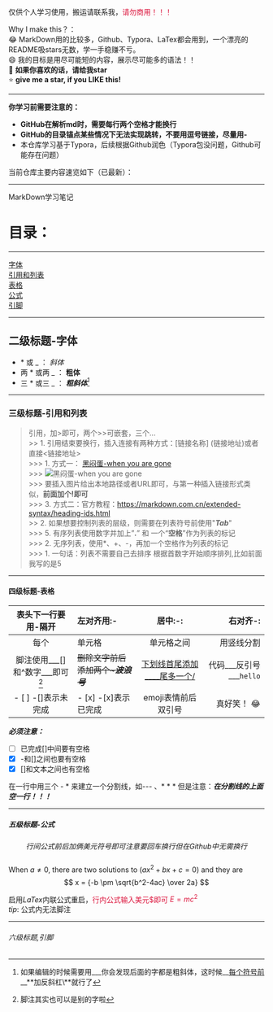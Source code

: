 仅供个人学习使用，搬运请联系我，<font color=Crimson>请勿商用！！！</font>

Why I make this？：  
:joy: MarkDown用的比较多，Github、Typora、LaTex都会用到，一个漂亮的README吸stars无数，学一手稳赚不亏。  
:smile: 我的目标是用尽可能短的内容，展示尽可能多的语法！！  
:star2: **如果你喜欢的话，请给我star**  
:star: **give me a star, if you LIKE this!**   

---
**你学习前需要注意的：**  
- **GitHub在解析md时，需要每行两个空格才能换行**  
- **GitHub的目录锚点某些情况下无法实现跳转，不要用逗号链接，尽量用\-**
- 本仓库学习基于Typora，后续根据Github润色（Typora包没问题，Github可能存在问题）

当前仓库主要内容速览如下（已最新）：  

---  
MarkDown学习笔记
# 目录：

---
[字体](#二级标题-字体)  
[引用和列表](#三级标题-引用和列表)  
[表格](#四级标题-表格)  
[公式](#五级标题-公式)  
[引脚](#六级标题,引脚)  

---
## 二级标题-字体  

- \* 或 \_ ： *斜体*  
- 两 \* 或两 \_ ： **粗体**   
- 三 \* 或三 \_ ： ***粗斜体***[^小技巧]  

---
### 三级标题-引用和列表   
> 引用，加>即可，两个>>可嵌套，三个...  
	>> 1. 引用结束要换行，插入连接有两种方式：[链接名称] (链接地址)或者直接<链接地址>  
		>>> 1. 方式一： [黑闷蛋-when you are gone](https://www.bilibili.com/video/BV1D44y1r7jh/)  
		>>> ![黑闷蛋-when you are gone](https://i1.hdslb.com/bfs/archive/def424ecedd77ef5c69fbd6ca3b0387b5139bccf.jpg@672w_378h_1c.avif)  
		>>> 要插入图片给出本地路径或者URL即可，与第一种插入链接形式类似，**前面加个!即可**  
  		>>> 3. 方式二：官方教程：<https://markdown.com.cn/extended-syntax/heading-ids.html>  
	>> 2. 如果想要控制列表的层级，则需要在列表符号前使用"___Tab___"    
		>>> 5. 有序列表使用数字并加上”**.**” 和 一个“**空格**”作为列表的标记  
		>>> 2. 无序列表，使用*、+、-，再加一个空格作为列表的标记  
		>>> 1. 一句话：列表不需要自己去排序 根据首数字开始顺序排列,比如前面我写的是5  

---
#### 四级标题-表格   
|表头下一行要用-隔开|左对齐用:-|居中:-:|右对齐-:|  
|:-: |:--|:-:|--:|  
|每个 |单元格 |单元格之间 | 用竖线分割 |  
|脚注使用___[]和^数字___即可[^脚注] |~~删除文字前后添加两个~___波浪号___~~ |<u>下划线首尾添加__<u>__尾多一个/</u>| 代码___反引号___`hello` |    
|- [ ]  -[]表示未完成 |- [x] -[x]表示已完成|emoji表情前后双引号|真好笑！ :joy:|    

___必须注意：___    
- [ ] 已完成[]中间要有空格    
- [x] -和[]之间也要有空格    
- [x] []和文本之间也有空格    

在一行中用三个 - * 来建立一个分割线，如--- 、* * * 但是注意：___在分割线的上面空一行！！！___    

---  
##### 五级标题-公式  
$$ 行间公式前后加俩美元符号即可 注意要回车换行 但在Github中无需换行 $$  
When $a \ne 0$, there are two solutions to $(ax^2 + bx + c = 0)$ and they are
$$ x = {-b \pm \sqrt{b^2-4ac} \over 2a} $$

启用$LaTex$内联公式重启，<font color=Crimson>行内公式输入美元\$即可 $E=mc^2$ </font>  
	$tip$: 公式内无法脚注  

---
###### 六级标题,引脚  
[^脚注]:脚注其实也可以是别的字啦  
[^小技巧]:如果编辑的时候需要用\_\_\_你会发现后面的字都是粗斜体，这时候__<u>每个符号前</u>__**加反斜杠\\**就行了  
